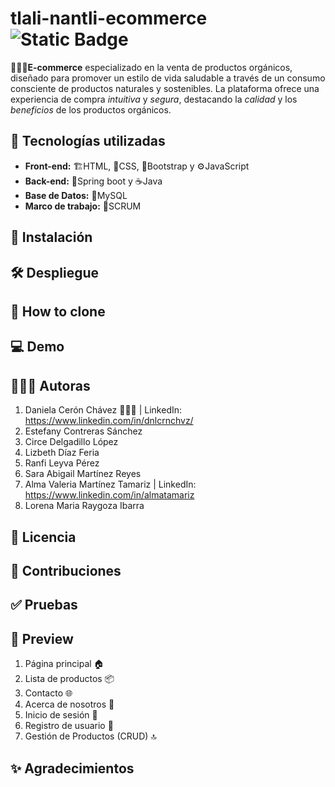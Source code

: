 # tlali-nantli-ecommerce ![Static Badge](https://img.shields.io/badge/status-In_progress-yellow?style=flat-square&labelColor=%2385929e&color=%23f4d03f)
🛒🌿✨**E-commerce** especializado en la venta de productos orgánicos, diseñado para promover un estilo de vida saludable a través de un consumo consciente de productos naturales y sostenibles. La plataforma ofrece una experiencia de compra *intuitiva* y *segura*, destacando la *calidad* y los *beneficios* de los productos orgánicos.
 ## 🔌 Tecnologías utilizadas
* **Front-end:** 🏗️HTML, 🎨CSS, 🚀Bootstrap y ⚙️JavaScript 
* **Back-end:** 🌱Spring boot y ☕Java
* **Base de Datos:** 🐬MySQL
* **Marco de trabajo:** 📅SCRUM
 ## 🔧 Instalación
 ## 🛠 Despliegue
 ## 🔗 How to clone
 ## 💻 Demo
 ## 👩🏽‍💻 Autoras
 1. Daniela Cerón Chávez 🧜🏽‍♀️ | LinkedIn: https://www.linkedin.com/in/dnlcrnchvz/
 2. Estefany Contreras Sánchez
 3. Circe Delgadillo López
 4. Lizbeth Díaz Feria
 5. Ranfi Leyva Pérez
 6. Sara Abigail Martínez Reyes
 7. Alma Valeria Martínez Tamariz | LinkedIn: https://www.linkedin.com/in/almatamariz
 8. Lorena Maria Raygoza Ibarra
 ## 🧾 Licencia
 ## 🤝 Contribuciones
 ## ✅ Pruebas
 ## 👀 Preview
 1. Página principal 🏠
 2. Lista de productos 📦
 3. Contacto 🌐
 4. Acerca de nosotros 🌿
 5. Inicio de sesión 🔑
 6. Registro de usuario 📝
 7. Gestión de Productos (CRUD) 🔝
 ## ✨ Agradecimientos
